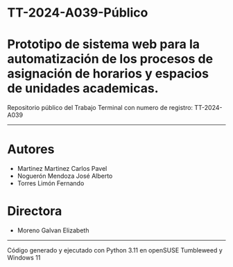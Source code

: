 # TT-2024-A039-Público
# Prototipo de sistema web para la automatización de los procesos de asignación de horarios y espacios de unidades academicas.
Repositorio público del Trabajo Terminal con numero de registro: TT-2024-A039

---

# Autores

- Martinez Martinez Carlos Pavel
- Noguerón Mendoza José Alberto
- Torres Limón Fernando

# Directora

- Moreno Galvan Elizabeth

---
Código generado y ejecutado con Python 3.11 en openSUSE Tumbleweed y Windows 11
